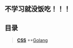 ## 不学习就没饭吃！！！

## 目录
> **[CSS](https://github.com/alatzr/study/blob/master/web/css/CSS.md)**
> **[Golang](https://github.com/alatzr/study/blob/master/Golang/Golang.md)

